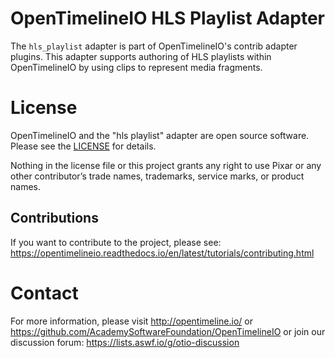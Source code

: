 # OpenTimelineIO HLS Playlist Adapter

The `hls_playlist` adapter is part of OpenTimelineIO's contrib adapter plugins.
This adapter supports authoring of HLS playlists within OpenTimelineIO by using clips to represent media fragments.

# License

OpenTimelineIO and the "hls playlist" adapter are open source software.
Please see the [LICENSE](LICENSE) for details.

Nothing in the license file or this project grants any right to use Pixar or
any other contributor’s trade names, trademarks, service marks, or product names.

## Contributions

If you want to contribute to the project,
please see: https://opentimelineio.readthedocs.io/en/latest/tutorials/contributing.html

# Contact

For more information, please visit http://opentimeline.io/
or https://github.com/AcademySoftwareFoundation/OpenTimelineIO
or join our discussion forum: https://lists.aswf.io/g/otio-discussion

